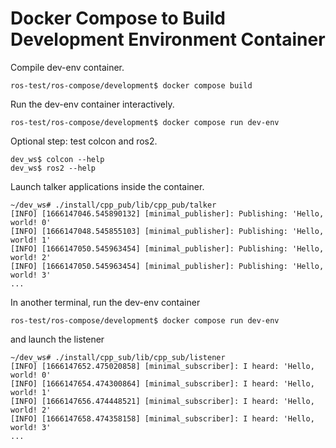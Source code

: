 # Docker Compose to Build Development Environment Container

Compile dev-env container.
```
ros-test/ros-compose/development$ docker compose build
```

Run the dev-env container interactively.
```
ros-test/ros-compose/development$ docker compose run dev-env
```

Optional step: test colcon and ros2.
```
dev_ws$ colcon --help
dev_ws$ ros2 --help
```

Launch talker applications inside the container.
```
~/dev_ws# ./install/cpp_pub/lib/cpp_pub/talker 
[INFO] [1666147046.545890132] [minimal_publisher]: Publishing: 'Hello, world! 0'
[INFO] [1666147048.545855103] [minimal_publisher]: Publishing: 'Hello, world! 1'
[INFO] [1666147050.545963454] [minimal_publisher]: Publishing: 'Hello, world! 2'
[INFO] [1666147050.545963454] [minimal_publisher]: Publishing: 'Hello, world! 3'
...
```

In another terminal, run the dev-env container

```
ros-test/ros-compose/development$ docker compose run dev-env
```
and launch the listener
```
~/dev_ws# ./install/cpp_sub/lib/cpp_sub/listener 
[INFO] [1666147652.475020858] [minimal_subscriber]: I heard: 'Hello, world! 0'
[INFO] [1666147654.474300864] [minimal_subscriber]: I heard: 'Hello, world! 1'
[INFO] [1666147656.474448521] [minimal_subscriber]: I heard: 'Hello, world! 2'
[INFO] [1666147658.474358158] [minimal_subscriber]: I heard: 'Hello, world! 3'
...
```